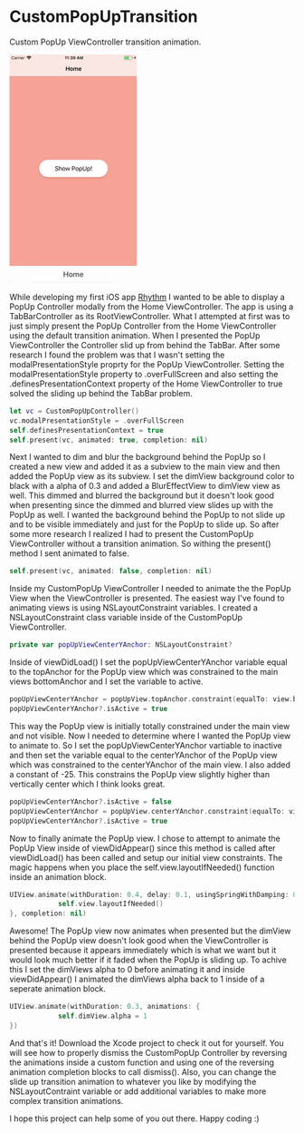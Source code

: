 # CustomPopUpTransition
Custom PopUp ViewController transition animation.

![Alt text](readme_assets/popup_demo.gif?raw=true "Title")

While developing my first iOS app [Rhythm](https://itunes.apple.com/us/app/rhythm-daily-fasting-tracker/id1377199450?) I wanted to be able to display a PopUp Controller modally from the Home ViewController. The app is using a TabBarController as its RootViewController. What I attempted at first was to just simply present the PopUp Controller from the Home ViewController using the default transition animation. When I presented the PopUp ViewController the Controller slid up from behind the TabBar. After some research I found the problem was that I wasn't setting the modalPresentationStyle proprty for the PopUp ViewController. Setting the modalPresentationStyle property to .overFullScreen and also setting the .definesPresentationContext property of the Home ViewController to true solved the sliding up behind the TabBar problem.

```swift
let vc = CustomPopUpController()
vc.modalPresentationStyle = .overFullScreen
self.definesPresentationContext = true
self.present(vc, animated: true, completion: nil)
```

Next I wanted to dim and blur the background behind the PopUp so I created a new view and added it as a subview to the main view and then added the PopUp view as its subview. I set the dimView background color to black with a alpha of 0.3 and added a BlurEffectView to dimView view as well. This dimmed and blurred the background but it doesn't look good when presenting since the dimmed and blurred view slides up with the PopUp as well. I wanted the background behind the PopUp to not slide up and to be visible immediately and just for the PopUp to slide up. So after some more research I realized I had to present the CustomPopUp ViewController without a transition animation. So withing the present() method I sent animated to false.

```swift
self.present(vc, animated: false, completion: nil)
```

Inside my CustomPopUp ViewController I needed to animate the the PopUp View when the ViewController is presented. The easiest way I've found to animating views is using NSLayoutConstraint variables. I created a NSLayoutConstraint class variable inside of the CustomPopUp ViewController. 

```swift
private var popUpViewCenterYAnchor: NSLayoutConstraint?
```
Inside of viewDidLoad() I set the popUpViewCenterYAnchor variable equal to the topAnchor for the PopUp view which was constrained to the main views bottomAnchor and I set the variable to active.

```swift
popUpViewCenterYAnchor = popUpView.topAnchor.constraint(equalTo: view.bottomAnchor)
popUpViewCenterYAnchor?.isActive = true
```
This way the PopUp view is initially totally constrained under the main view and not visible. Now I needed to determine where I wanted the PopUp view to animate to. So I set the popUpViewCenterYAnchor vartiable to inactive and then set the variable equal to the centerYAnchor of the PopUp view which was constrained to the centerYAnchor of the main view. I also added a constant of -25. This constrains the PopUp view slightly higher than vertically center which I think looks great.

```swift
popUpViewCenterYAnchor?.isActive = false
popUpViewCenterYAnchor = popUpView.centerYAnchor.constraint(equalTo: view.centerYAnchor, constant: -25)
popUpViewCenterYAnchor?.isActive = true
```

Now to finally animate the PopUp view. I chose to attempt to animate the PopUp View inside of viewDidAppear() since this method is called after viewDidLoad() has been called and setup our initial view constraints. The magic happens when you place the self.view.layoutIfNeeded() function inside an animation block.

```swift
UIView.animate(withDuration: 0.4, delay: 0.1, usingSpringWithDamping: 0.8, initialSpringVelocity: 0.1, options: .curveEaseOut, animations: {
            self.view.layoutIfNeeded()          
}, completion: nil)
```
Awesome! The PopUp view now animates when presented but the dimView behind the PopUp view doesn't look good when the ViewController is presented because it appears immediately which is what we want but it would look much better if it faded when the PopUp is sliding up. To achive this I set the dimViews alpha to 0 before animating it and inside viewDidAppear() I animated the dimViews alpha back to 1 inside of a seperate animation block.

```swift
UIView.animate(withDuration: 0.3, animations: {
            self.dimView.alpha = 1
})
```

And that's it! Download the Xcode project to check it out for yourself. You will see how to properly dismiss the CustomPopUp Controller by reversing the animations inside a custom function and using one of the reversing animation completion blocks to call dismiss(). Also, you can change the slide up transition animation to whatever you like by modifying the NSLayoutContraint variable or add additional variables to make more complex transition animations.

I hope this project can help some of you out there. Happy coding :)
